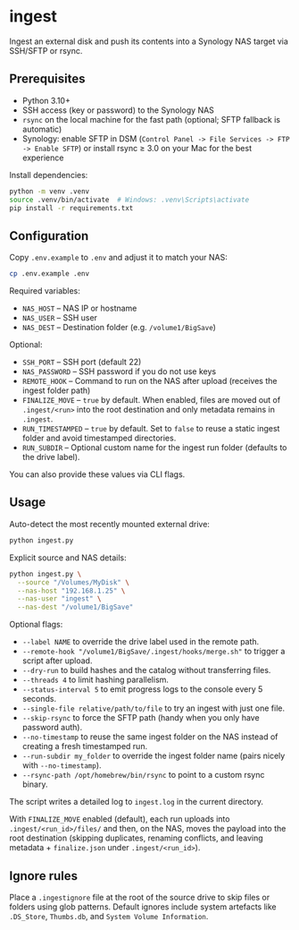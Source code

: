 # ingest

Ingest an external disk and push its contents into a Synology NAS target via SSH/SFTP or rsync.

## Prerequisites

- Python 3.10+
- SSH access (key or password) to the Synology NAS
- `rsync` on the local machine for the fast path (optional; SFTP fallback is automatic)
- Synology: enable SFTP in DSM (`Control Panel -> File Services -> FTP -> Enable SFTP`) or install rsync ≥ 3.0 on your Mac for the best experience

Install dependencies:

```bash
python -m venv .venv
source .venv/bin/activate  # Windows: .venv\Scripts\activate
pip install -r requirements.txt
```

## Configuration

Copy `.env.example` to `.env` and adjust it to match your NAS:

```bash
cp .env.example .env
```

Required variables:

- `NAS_HOST` – NAS IP or hostname
- `NAS_USER` – SSH user
- `NAS_DEST` – Destination folder (e.g. `/volume1/BigSave`)

Optional:

- `SSH_PORT` – SSH port (default 22)
- `NAS_PASSWORD` – SSH password if you do not use keys
- `REMOTE_HOOK` – Command to run on the NAS after upload (receives the ingest folder path)
- `FINALIZE_MOVE` – `true` by default. When enabled, files are moved out of `.ingest/<run>` into the root destination and only metadata remains in `.ingest`.
- `RUN_TIMESTAMPED` – `true` by default. Set to `false` to reuse a static ingest folder and avoid timestamped directories.
- `RUN_SUBDIR` – Optional custom name for the ingest run folder (defaults to the drive label).

You can also provide these values via CLI flags.

## Usage

Auto-detect the most recently mounted external drive:

```bash
python ingest.py
```

Explicit source and NAS details:

```bash
python ingest.py \
  --source "/Volumes/MyDisk" \
  --nas-host "192.168.1.25" \
  --nas-user "ingest" \
  --nas-dest "/volume1/BigSave"
```

Optional flags:

- `--label NAME` to override the drive label used in the remote path.
- `--remote-hook "/volume1/BigSave/.ingest/hooks/merge.sh"` to trigger a script after upload.
- `--dry-run` to build hashes and the catalog without transferring files.
- `--threads 4` to limit hashing parallelism.
- `--status-interval 5` to emit progress logs to the console every 5 seconds.
- `--single-file relative/path/to/file` to try an ingest with just one file.
- `--skip-rsync` to force the SFTP path (handy when you only have password auth).
- `--no-timestamp` to reuse the same ingest folder on the NAS instead of creating a fresh timestamped run.
- `--run-subdir my_folder` to override the ingest folder name (pairs nicely with `--no-timestamp`).
- `--rsync-path /opt/homebrew/bin/rsync` to point to a custom rsync binary.

The script writes a detailed log to `ingest.log` in the current directory.

With `FINALIZE_MOVE` enabled (default), each run uploads into `.ingest/<run_id>/files/` and then, on the NAS, moves the payload into the root destination (skipping duplicates, renaming conflicts, and leaving metadata + `finalize.json` under `.ingest/<run_id>`).

## Ignore rules

Place a `.ingestignore` file at the root of the source drive to skip files or folders using glob patterns. Default ignores include system artefacts like `.DS_Store`, `Thumbs.db`, and `System Volume Information`.
